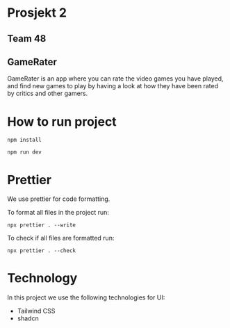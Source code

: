 # Prosjekt 2

## Team 48

## GameRater

GameRater is an app where you can rate the video games you have played, and find new games to play by having a look at how they have been rated by critics and other gamers.

# How to run project
```
npm install
```

```
npm run dev
```

# Prettier
We use prettier for code formatting.

To format all files in the project run:

```
npx prettier . --write
```

To check if all files are formatted run:

```
npx prettier . --check
```

# Technology
In this project we use the following technologies for UI:
- Tailwind CSS
- shadcn